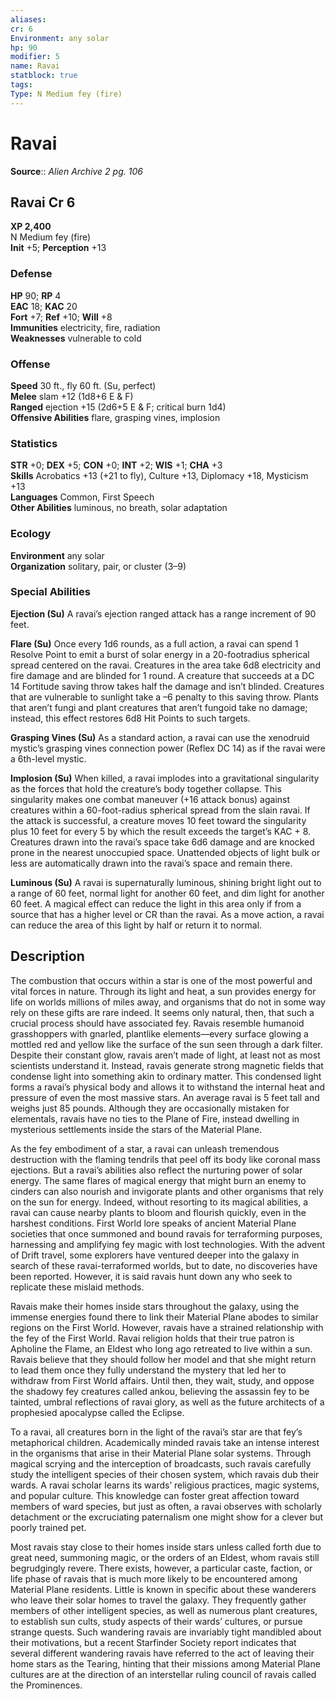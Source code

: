 ```yaml
---
aliases: 
cr: 6
Environment: any solar  
hp: 90
modifier: 5
name: Ravai
statblock: true
tags: 
Type: N Medium fey (fire)  
---
```


# Ravai

**Source**:: _Alien Archive 2 pg. 106_

## Ravai Cr 6

**XP 2,400**  
N Medium fey (fire)  
**Init** +5; **Perception** +13  

### Defense

**HP** 90; **RP** 4  
**EAC** 18; **KAC** 20  
**Fort** +7; **Ref** +10; **Will** +8  
**Immunities** electricity, fire, radiation  
**Weaknesses** vulnerable to cold

### Offense

**Speed** 30 ft., fly 60 ft. (Su, perfect)  
**Melee** slam +12 (1d8+6 E & F)  
**Ranged** ejection +15 (2d6+5 E & F; critical burn 1d4)  
**Offensive Abilities** flare, grasping vines, implosion

### Statistics

**STR** +0; **DEX** +5; **CON** +0; **INT** +2; **WIS** +1; **CHA** +3  
**Skills** Acrobatics +13 (+21 to fly), Culture +13, Diplomacy +18, Mysticism +13  
**Languages** Common, First Speech  
**Other Abilities** luminous, no breath, solar adaptation

### Ecology

**Environment** any solar  
**Organization** solitary, pair, or cluster (3–9)

### Special Abilities

**Ejection (Su)** A ravai’s ejection ranged attack has a range increment of 90 feet.

**Flare (Su)** Once every 1d6 rounds, as a full action, a ravai can spend 1 Resolve Point to emit a burst of solar energy in a 20-footradius spherical spread centered on the ravai. Creatures in the area take 6d8 electricity and fire damage and are blinded for 1 round. A creature that succeeds at a DC 14 Fortitude saving throw takes half the damage and isn’t blinded. Creatures that are vulnerable to sunlight take a –6 penalty to this saving throw. Plants that aren’t fungi and plant creatures that aren’t fungoid take no damage; instead, this effect restores 6d8 Hit Points to such targets.

**Grasping Vines (Su)** As a standard action, a ravai can use the xenodruid mystic’s grasping vines connection power (Reflex DC 14) as if the ravai were a 6th-level mystic.

**Implosion (Su)** When killed, a ravai implodes into a gravitational singularity as the forces that hold the creature’s body together collapse. This singularity makes one combat maneuver (+16 attack bonus) against creatures within a 60-foot-radius spherical spread from the slain ravai. If the attack is successful, a creature moves 10 feet toward the singularity plus 10 feet for every 5 by which the result exceeds the target’s KAC + 8. Creatures drawn into the ravai’s space take 6d6 damage and are knocked prone in the nearest unoccupied space. Unattended objects of light bulk or less are automatically drawn into the ravai’s space and remain there.

**Luminous (Su)** A ravai is supernaturally luminous, shining bright light out to a range of 60 feet, normal light for another 60 feet, and dim light for another 60 feet. A magical effect can reduce the light in this area only if from a source that has a higher level or CR than the ravai. As a move action, a ravai can reduce the area of this light by half or return it to normal.

## Description

The combustion that occurs within a star is one of the most powerful and vital forces in nature. Through its light and heat, a sun provides energy for life on worlds millions of miles away, and organisms that do not in some way rely on these gifts are rare indeed. It seems only natural, then, that such a crucial process should have associated fey. Ravais resemble humanoid grasshoppers with gnarled, plantlike elements—every surface glowing a mottled red and yellow like the surface of the sun seen through a dark filter. Despite their constant glow, ravais aren’t made of light, at least not as most scientists understand it. Instead, ravais generate strong magnetic fields that condense light into something akin to ordinary matter. This condensed light forms a ravai’s physical body and allows it to withstand the internal heat and pressure of even the most massive stars. An average ravai is 5 feet tall and weighs just 85 pounds. Although they are occasionally mistaken for elementals, ravais have no ties to the Plane of Fire, instead dwelling in mysterious settlements inside the stars of the Material Plane.

As the fey embodiment of a star, a ravai can unleash tremendous destruction with the flaming tendrils that peel off its body like coronal mass ejections. But a ravai’s abilities also reflect the nurturing power of solar energy. The same flares of magical energy that might burn an enemy to cinders can also nourish and invigorate plants and other organisms that rely on the sun for energy. Indeed, without resorting to its magical abilities, a ravai can cause nearby plants to bloom and flourish quickly, even in the harshest conditions. First World lore speaks of ancient Material Plane societies that once summoned and bound ravais for terraforming purposes, harnessing and amplifying fey magic with lost technologies. With the advent of Drift travel, some explorers have ventured deeper into the galaxy in search of these ravai-terraformed worlds, but to date, no discoveries have been reported. However, it is said ravais hunt down any who seek to replicate these mislaid methods.

Ravais make their homes inside stars throughout the galaxy, using the immense energies found there to link their Material Plane abodes to similar regions on the First World. However, ravais have a strained relationship with the fey of the First World. Ravai religion holds that their true patron is Apholine the Flame, an Eldest who long ago retreated to live within a sun. Ravais believe that they should follow her model and that she might return to lead them once they fully understand the mystery that led her to withdraw from First World affairs. Until then, they wait, study, and oppose the shadowy fey creatures called ankou, believing the assassin fey to be tainted, umbral reflections of ravai glory, as well as the future architects of a prophesied apocalypse called the Eclipse.

To a ravai, all creatures born in the light of the ravai’s star are that fey’s metaphorical children. Academically minded ravais take an intense interest in the organisms that arise in their Material Plane solar systems. Through magical scrying and the interception of broadcasts, such ravais carefully study the intelligent species of their chosen system, which ravais dub their wards. A ravai scholar learns its wards’ religious practices, magic systems, and popular culture. This knowledge can foster great affection toward members of ward species, but just as often, a ravai observes with scholarly detachment or the excruciating paternalism one might show for a clever but poorly trained pet.

Most ravais stay close to their homes inside stars unless called forth due to great need, summoning magic, or the orders of an Eldest, whom ravais still begrudgingly revere. There exists, however, a particular caste, faction, or life phase of ravais that is much more likely to be encountered among Material Plane residents. Little is known in specific about these wanderers who leave their solar homes to travel the galaxy. They frequently gather members of other intelligent species, as well as numerous plant creatures, to establish sun cults, study aspects of their wards’ cultures, or pursue strange quests. Such wandering ravais are invariably tight mandibled about their motivations, but a recent Starfinder Society report indicates that several different wandering ravais have referred to the act of leaving their home stars as the Tearing, hinting that their missions among Material Plane cultures are at the direction of an interstellar ruling council of ravais called the Prominences.
